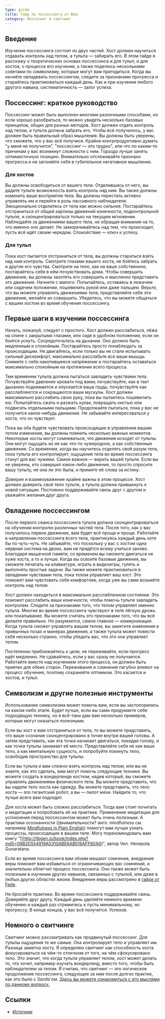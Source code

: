 ```yaml
---
type: guide
title: Гайд по поссессингу от Юки
category: Поссесинг и свитчинг
---
```



## Введение
Изучение поссессинга состоит из двух частей. Хост должен научиться отдавать контроль над телом, а тульпа — забирать его. В этом гайде я расскажу о теоретических основах поссессинга и для тульп, и для хостов, о процессе его изучения, а также поделюсь несколькими советами по символизму, которые могут вам пригодиться. Когда вы начнёте овладевать поссессингом, следите за признаками прогресса и старайтесь практиковаться каждый день. Как и при изучении любого другого навыка, систематичность — залог успеха.

## Поссессинг: краткое руководство
Поссессинг может быть выполнен многими различными способами, но если хорошо разобраться, то можно увидеть несколько базовых принципов, общих для разных методов. Хост должен отдать контроль над телом, а тульпа должна забрать его. Чтобы всё получилось, у вас должен быть правильный образ мышления. Вы должны быть уверены, что сможете, что у вас всё получися. Крайне контрпродуктивно думать "у меня не получится", "поссессинг — это трудно", или что по каким-то причинам у вас возникнут сложности с ним. Гораздо лучше занять оптимистичную позицию. Внимательно отслеживайте признаки прогресса и не загоняйте себя в губительное негативное мышление.

### Для хостов
Вы должны освободиться от вашего тела. Отделившись от него, вы дадите тульпе возможность взять контроль над ним. Вы также должны изменить ваше восприятие тела. Вы должны перестать активно управлять им и перейти в роль пассивного наблюдателя. Эмоционально отделитесь от тела как можно сильнее. Постарайтесь отстраниться от общей картины движений конечности, подконтрольной тульпе, и сконцентрироваться только на текущем мгновении. Наблюдайте за движениями вашего тела, не обращая внимания на то, что именно оно делает. Не заморачивайтесь над тем, что происходит, пусть всё идёт своим чередом. Спокойствие — ключ к успеху.

### Для тульп
Пока хост пытается отстраниться от тела, вы должны стараться взять над ним контроль. Смотрите глазами вашего хоста, не бойтесь забрать и другие его чувства. Смотрите на тело, как на ваше собственное, постарайтесь себя в нём почувствовать дома. Чтобы совершить движение, вы должны захотеть его совершить и мысленно представить это движение. Начните с малого. Попытайтесь, оставаясь в лежачем или сидячем положении, пошевелить рукой или даже пальцем. Верьте, что вы можете управлять движениями тела, представляйте себе эти движения, желайте их совершить. Убедитесь, что вы можете общаться с вашим хостом во время обучения поссессингу.

## Первые шаги в изучении поссессинга
Начать, пожалуй, следует с простого. Хост должен расслабиться, лёжа на спине с закрытыми глазами, или сидя в удобном положении, если он боится уснуть. Сосредоточьтесь на дыхании. Оно должно быть медленным и спокойным. Постарайтесь просто понаблюдать за происходящим. Не двигайтесь, если только вы не стали испытывать сильный дискомфорт, максимально расслабьте все ваши мышцы. Снимите с себя накопившееся напряжение и постарайтесь оставаться максимально спокойным на протяжении всего процесса.

Тем временем тульпа должна пытаться завладеть чувствами тела. Почувствуйте давление кровати под вами; почувствуйте, как в такт дыханию поднимается и опускается ваша грудь; почувствуйте как расслабляются и сокращаются ваши мускулы. Хост должен максимально расслабить свою руку, пока вы пытаетесь пошевелить ею. Попытайтесь сжать и разжать кулак, повращать кистью или подвигать отдельными пальцами. Продолжайте пытаться, пока у вас не получится какое-нибудь движение. Не забывайте интересоваться у хоста, что он чувствует.

Пока вы оба будете чувствовать происходящие в управлении вашим телом изменения, вы должны помнить несколько важных моментов. Некоторые хосты могут сомневаться, что движения исходят от тульпы. Они могут ощущать их не как что-то чужеродное, а как собственные движения. Со временем, когда вы научитесь отделять свой разум тела, пока тульпа его контролирует, ощущения тела во время поссессинга станут для вас чужими. Самое важное — верить вашей тульпе. Если вы не уверены, кто совершил какое-либо движение, то просто спросите вашу тульпу, не она ли это была, и примите её слова за истину.

Доверие и взаимоуважение крайне важны в этом процессе. Хост должен доверить своё тело тульпе, а тульпа должна привыкнуть к новой ситуации. Постоянно поддерживайте связь друг с другом и уважайте желания друг друга.

## Овладение поссессингом
После первого сеанса поссессинга тульпа должна сконцентрироваться на обучении контролю различных частей тела. После того, как у вас получилось первое движение, вам будет всё проще и проще. Работайте в направлении поссессинга всего тела, практикуясь каждый день хотя бы по чуть-чуть. Не забывайте, что поскольку у вас с хостом одна нервная система на двоих, вам не придётся всему учиться заново. Благодаря мышечной памяти, со временем вы сможете двигаться не хуже хоста, а то и лучше. Когда вы освоите базовые движения, вы сможете печатать на клавиатуре, играть в видеоигры, гулять и выполнять простые задачи. Вы также можете практиковаться в овладении чувствами тела, пока телом управляет ваш хост. Это поможет вам чувстовать себя комфортнее, когда уже вы сами возьмёте контроль над телом.

Хост должен находиться в максимально расслабленном состоянии. Это поможет расслабить ваши конечности, чтобы помочь тульпе завладеть контролем. Следите за признаками того, что телом управляет именно тульпа. Многие во время поссессинга чувствуют в теле лёгкую дрожь или покалывание. Вы можете считать это признаками того, что вы всё делаете правильно. Но разумеется, самое главное — коммуникация. Когда тульпа сможет управлять вашим телом, вы заметите изменения в привычных позах и манерах движения, а также тульпа может повести себя несколько странно, чтобы убедить вас, что это она управляет телом.

Постепенно приближайтесь к цели, не переживайте, если прогресс идёт медленно. Не сдавайтесь, если у вас сразу не получается. Работайте вместе над изучением этого процесса, он должен быть приятен для обеих сторон. Переживания и сомнения пагубно влияют на процесс обучения, поэтому сохраняйте оптимизм. Это касается и хостов, и тульп.

## Символизм и другие полезные инструменты
Использование символизма может помочь вам, если вы застопорились на каком-либо этапе. Будет лучше, если вы сами придумаете себе подходящую технику, но я всё-таки дам вам несколько примеров, которые могут оказаться полезными. 

Если вы хост и вам отстраниться от тела, то вы можете представить, что ваше сознание сконцентрировано в точке внутри вашей головы. А затем представить, как эта точка начинает двигаться, покидая голову, и как точка тульпы занимает её место. Представляйте себя не как ваше тело, а как ментальную сущность, и попробуйте покинуть тело, освободив пространство для тульпы.

Если вы тульпа и вам сложно взять контроль над телом, или вы не знаете, как это сделать, вам могут помочь следующие техники. Вы можете создать в вондерленде костюм, надев который, вы сможете управлять движениями физического тела. Вы можете представить, что вы надели тело хоста как одежду. Вы можете представить, что тело хоста — это гигантский робот, а вы — пилот мехи. Найдите то, что лучше всего вам подходит.

Для хоста может быть сложно расслабиться. Тогда вам стоит почитать о медитации и попробовать её на практике. Применение медитации для успокоения перед поссессингом может быть очень полезным. А практики осознанности ((внимательности? англ. mindfulness см. например [Mindfulness in Plain English](https://fp.nsu.ru/studencheskiy-psikhologicheskiy-tsentr/selfhelp/Mindfulness_Chichinina_Elena.pdf|здесь]])) помогут вам лучше узнать процессы, происходящие в вашем теле. Могу порекомендовать вам книгу "[[http://libgen.io/book/index.php?md5=09B2D554919A5310ABE6AB516AFF60A0)", автор Ven. Henepola Gunaratana.

Если во время поссессинга вам обоим мешают сомнения, внедрение веры поможет вам избавиться от ограничивающих вас сомнений, и значительно облегчит процесс поссессинга. Оно также может быть полезным в изучении других навыков, связанных с тульпой, или даже в любых других областях жизни. Внедрение веры рассмотрено в [гайде от Fede](ru:fedes_ultimate_guide). 

Не бросайте практики. Во время поссессинга поддерживайте связь. Доверяйте друг другу. Каждый день уделяйте немного времени обучению и  каждый раз стремитесь к пусть минимальному, но прогрессу. В конце концов, у вас всё получится. Успехов.

## Немного о свитчинге
Свитчинг можно рассматривать как продвинутый поссессинг. Для тульпы ощущения те же самые. Она контролирует тело и управляет им. Разница заметна хосту. Я определяю свитчинг как способность хоста фокусироваться на чём-то отличном от того, на чём сфокусировано тело. Это значит, что когда тульпа управляет телом, хост может делать то, что хочет, например изучать вондерленд, вместо того, чтобы быть наблюдателем за телом. Я считаю, что свитчинг — это логическое продолжение поссессинга, следующее за ним после долгих практик, как это было с Sands'ом. [Здесь вы можете ознакомиться с его мыслями по данному вопросу.](ru:semi-guide_for_possession)


## Ссылки
* [Источник](https://community.tulpa.info/thread-possession-possession-by-yuki)
